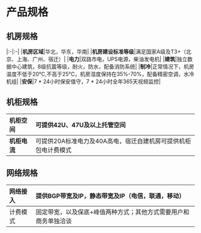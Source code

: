 # 产品规格
## 机房规格
|:-|:-|
|**机房区域**|华北，华东，华南|
|**机房建设标准等级**|满足国家A级及T3+（北京、上海、广州、宿迁）|
|**电力**|双路市电，UPS电源，柴油发电机|
|**建筑**|独立数据中心建筑，8级抗震等级，耐火，防水，配备消防系统|
|**制冷**|正常情况下，机房温度不低于20℃,不高于25℃，机房湿度保持在35%-70%，配备精密空调，水冷机组|
|**安保**|7 * 24小时保安值守，7 * 24小时全年365天视频监控|

## 机柜规格

|**机柜空间**|可提供42U、47U及以上托管空间|
|:-|:-|
|**机柜电流**|可提供20A标准电力及40A高电，宿迁自建机房可提供机柜包电计费模式|


## 网络规格

|网络接入|提供BGP带宽及IP，静态带宽及IP（电信，联通，移动）|
|:-|:-|
|计费模式|固定带宽，以及保底+峰值两种方式；其他方式需要用户和商务单独洽谈|

